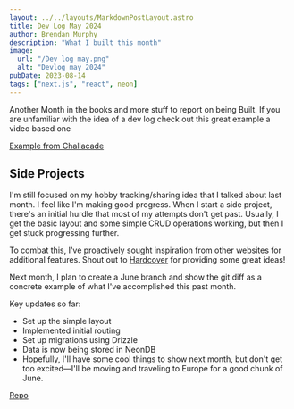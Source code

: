 ```yaml
---
layout: ../../layouts/MarkdownPostLayout.astro
title: Dev Log May 2024
author: Brendan Murphy
description: "What I built this month"
image:
  url: "/Dev log may.png"
  alt: "Devlog may 2024"
pubDate: 2023-08-14
tags: ["next.js", "react", neon]
---
```

Another Month in the books and more stuff to report on being Built. If you are unfamiliar with the idea of a dev log check out this great example a video based one

[Example from Challacade](https://www.youtube.com/watch?v=kTFPczDJIno)

## Side Projects
I'm still focused on my hobby tracking/sharing idea that I talked about last month. I feel like I'm making good progress. When I start a side project, there's an initial hurdle that most of my attempts don't get past. Usually, I get the basic layout and some simple CRUD operations working, but then I get stuck progressing further.

To combat this, I've proactively sought inspiration from other websites for additional features. Shout out to [Hardcover](https://hardcover.app/trending/month) for providing some great ideas!

Next month, I plan to create a June branch and show the git diff as a concrete example of what I've accomplished this past month.

Key updates so far:

* Set up the simple layout
* Implemented initial routing
* Set up migrations using Drizzle
* Data is now being stored in NeonDB
* Hopefully, I'll have some cool things to show next month, but don't get too excited—I'll be moving and traveling to Europe for a good chunk of June.


[Repo](https://github.com/bmurf17/down-the-hall)
